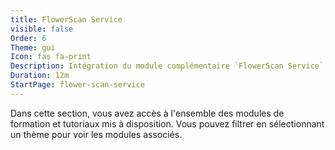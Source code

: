 ```yaml
---
title: FlowerScan Service
visible: false
Order: 6
Theme: gui
Icon: fas fa-print
Description: Intégration du module complémentaire `FlowerScan Service`.
Duration: 12m
StartPage: flower-scan-service
---
```


Dans cette section, vous avez accès à l'ensemble des modules de formation et tutoriaux mis à disposition. Vous pouvez filtrer en sélectionnant un thème pour voir les modules associés.
